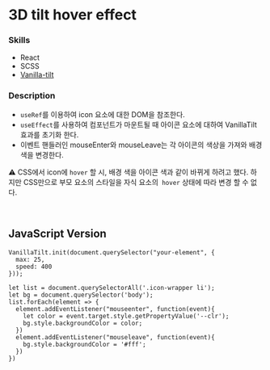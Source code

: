 # 3D tilt hover effect

### Skills

- React
- SCSS
- [Vanilla-tilt](https://micku7zu.github.io/vanilla-tilt.js/)

### Description

- `useRef`를 이용하여 icon 요소에 대한 DOM을 참조한다.
- `useEffect`를 사용하여 컴포넌트가 마운트될 때 아이콘 요소에 대하여 VanillaTilt 효과를 초기화 한다.
- 이벤트 핸들러인 mouseEnter와 mouseLeave는 각 아이콘의 색상을 가져와 배경 색을 변경한다.

⚠️ CSS에서 icon에 `hover` 할 시, 배경 색을 아이콘 색과 같이 바뀌게 하려고 했다.
하지만 CSS만으로 부모 요소의 스타일을 자식 요소의` hover` 상태에 따라 변경 할 수 없다.

<br>

## JavaScript Version

```
VanillaTilt.init(document.querySelector("your-element", {
  max: 25,
  speed: 400
}));

let list = document.querySelectorAll('.icon-wrapper li');
let bg = document.querySelector('body');
list.forEach(element => {
  element.addEventListener("mouseenter", function(event){
    let color = event.target.style.getPropertyValue('--clr');
    bg.style.backgroundColor = color;
  })
  element.addEventListener("mouseleave", function(event){
    bg.style.backgroundColor = '#fff';
  })
})
```

